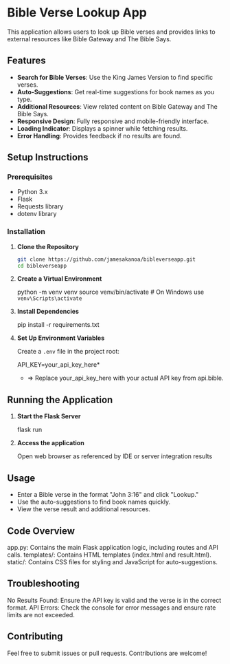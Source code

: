 # Bible Verse Lookup App

This application allows users to look up Bible verses and provides links to external resources like Bible Gateway and The Bible Says.

## **Features**

- **Search for Bible Verses**: Use the King James Version to find specific verses.
- **Auto-Suggestions**: Get real-time suggestions for book names as you type.
- **Additional Resources**: View related content on Bible Gateway and The Bible Says.
- **Responsive Design**: Fully responsive and mobile-friendly interface.
- **Loading Indicator**: Displays a spinner while fetching results.
- **Error Handling**: Provides feedback if no results are found.

## **Setup Instructions**

### **Prerequisites**

- Python 3.x
- Flask
- Requests library
- dotenv library

### **Installation**

1. **Clone the Repository**

   ```bash
   git clone https://github.com/jamesakanoa/bibleverseapp.git
   cd bibleverseapp

2. **Create a Virtual Environment**

   python -m venv venv
   source venv/bin/activate  # On Windows use `venv\Scripts\activate`

3. **Install Dependencies**

   pip install -r requirements.txt

4. **Set Up Environment Variables**

   Create a `.env` file in the project root:

   API_KEY=your_api_key_here*
   * => Replace your_api_key_here with your actual API key from api.bible.

## Running the Application ##
  
1. **Start the Flask Server**

   flask run

2. **Access the application**

   Open web browser as referenced by IDE or server integration results

## Usage ##

- Enter a Bible verse in the format "John 3:16" and click "Lookup."
- Use the auto-suggestions to find book names quickly.
- View the verse result and additional resources.

## Code Overview ##
app.py: Contains the main Flask application logic, including routes and API calls.
templates/: Contains HTML templates (index.html and result.html).
static/: Contains CSS files for styling and JavaScript for auto-suggestions.

## Troubleshooting ##
No Results Found: Ensure the API key is valid and the verse is in the correct format.
API Errors: Check the console for error messages and ensure rate limits are not exceeded.

## Contributing ##
Feel free to submit issues or pull requests. 
Contributions are welcome!
